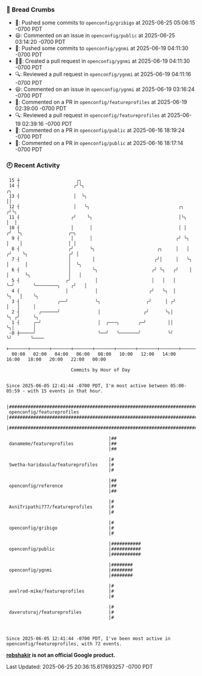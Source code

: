 ### 🍞 Bread Crumbs

 * 🚢: Pushed some commits to `openconfig/gribigo` at 2025-06-25 05:06:15 -0700 PDT
 * 😃: Commented on an issue in `openconfig/public` at 2025-06-25 03:14:20 -0700 PDT
 * 🚢: Pushed some commits to `openconfig/ygnmi` at 2025-06-19 04:11:30 -0700 PDT
 * ✍🏼: Created a pull request in `openconfig/ygnmi` at 2025-06-19 04:11:30 -0700 PDT
 * 🔍: Reviewed a pull request in  `openconfig/ygnmi` at 2025-06-19 04:11:16 -0700 PDT
 * 😃: Commented on an issue in `openconfig/ygnmi` at 2025-06-19 03:16:24 -0700 PDT
 * 💬: Commented on a PR in  `openconfig/featureprofiles` at 2025-06-19 02:39:00 -0700 PDT
 * 🔍: Reviewed a pull request in  `openconfig/featureprofiles` at 2025-06-19 02:39:16 -0700 PDT
 * 💬: Commented on a PR in  `openconfig/public` at 2025-06-16 18:19:24 -0700 PDT
 * 💬: Commented on a PR in  `openconfig/public` at 2025-06-16 18:17:14 -0700 PDT

### 🕘 Recent Activity
```
 15 ┼                     ╭╮
 14 ┤                    ╭╯╰╮                                            ╭╮
 13 ┤                    │  ╰╮                                           ││
 12 ┤                    │   ╰╮                                 ╭╮      ╭╯╰╮
 11 ┤                   ╭╯    ╰╮                                │╰╮     │  │
 10 ┤                   │      │                                │ │    ╭╯  ╰╮                 ╭─╮
  9 ┤                   │      │                               ╭╯ ╰╮   │    │                 │ │
  8 ┤                  ╭╯      ╰╮                       ╭╮     │   │  ╭╯    ╰╮               ╭╯ │
  7 ┤                  │        │                      ╭╯│     │   ╰╮ │      │               │  ╰╮
  6 ┤                  │        ╰╮                    ╭╯ ╰╮   ╭╯    │ │      ╰╮              │   │
  5 ┤                 ╭╯         │                    │   │   │     ╰─╯       ╰────────╮    ╭╯   │
  4 ┤                 │          │                   ╭╯   ╰╮  │                        ╰╮   │    ╰╮
  3 ┤              ╭──╯          ╰╮                 ╭╯     │ ╭╯                         │   │     │
  2 ┤       ╭──────╯              │                ╭╯      ╰╮│                          ╰╮ ╭╯     ╰╮
  1 ┤     ╭─╯                     │  ╭───╮       ╭─╯        ││                           ╰╮│       │
 -0 ┼─────╯                       ╰──╯   ╰───────╯          ╰╯                            ╰╯       ╰────
    +───────+───────+───────+───────+───────+───────+───────+───────+───────+───────+───────+───────+────
  00:00   02:00   04:00   06:00   08:00   10:00   12:00   14:00   16:00   18:00   20:00   22:00   00:00   

						Commits by Hour of Day


Since 2025-06-05 12:41:44 -0700 PDT, I'm most active between 05:00-05:59 - with 15 events in that hour.

```



```
                                      |########################################################################
 openconfig/featureprofiles           |########################################################################
                                      |########################################################################

                                      |##
 danameme/featureprofiles             |##
                                      |##

                                      |#
 Swetha-haridasula/featureprofiles    |#
                                      |#

                                      |##
 openconfig/reference                 |##
                                      |##

                                      |#
 AvniTripathi777/featureprofiles      |#
                                      |#

                                      |#
 openconfig/gribigo                   |#
                                      |#

                                      |###########
 openconfig/public                    |###########
                                      |###########

                                      |########
 openconfig/ygnmi                     |########
                                      |########

                                      |#
 axelrod-mike/featureprofiles         |#
                                      |#

                                      |#
 daveruturaj/featureprofiles          |#
                                      |#



Since 2025-06-05 12:41:44 -0700 PDT, I've been most active in openconfig/featureprofiles, with 72 events.

```
**[robshakir](mailto:robjs@google.com) is not an official Google product.**  


Last Updated: 2025-06-25 20:36:15.617693257 -0700 PDT

